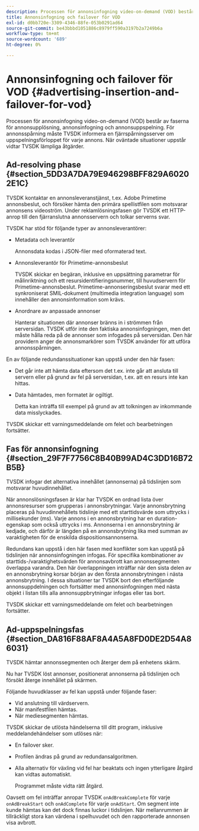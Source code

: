 ```yaml
---
description: Processen för annonsinfogning video-on-demand (VOD) består av faserna för annonsupplösning, annonsinfogning och annonsuppspelning. För annonsspårning måste TVSDK informera en fjärrspårningsserver om uppspelningsförloppet för varje annons. När oväntade situationer uppstår vidtar TVSDK lämpliga åtgärder.
title: Annonsinfogning och failover för VOD
exl-id: d0bb720e-3309-4346-88fe-053b0291ad64
source-git-commit: be43bbbd1051886c8979ff590a3197b2a7249b6a
workflow-type: tm+mt
source-wordcount: '689'
ht-degree: 0%

---
```


# Annonsinfogning och failover för VOD {#advertising-insertion-and-failover-for-vod}

Processen för annonsinfogning video-on-demand (VOD) består av faserna för annonsupplösning, annonsinfogning och annonsuppspelning. För annonsspårning måste TVSDK informera en fjärrspårningsserver om uppspelningsförloppet för varje annons. När oväntade situationer uppstår vidtar TVSDK lämpliga åtgärder.

## Ad-resolving phase {#section_5DD3A7DA79E946298BFF829A60202E1C}

TVSDK kontaktar en annonsleveranstjänst, t.ex. Adobe Primetime annonsbeslut, och försöker hämta den primära spellistfilen som motsvarar annonsens videoström. Under reklamlösningsfasen gör TVSDK ett HTTP-anrop till den fjärranslutna annonsservern och tolkar serverns svar.

TVSDK har stöd för följande typer av annonsleverantörer:

* Metadata och leverantör

   Annonsdata kodas i JSON-filer med oformaterad text.
* Annonsleverantör för Primetime-annonsbeslut

   TVSDK skickar en begäran, inklusive en uppsättning parametrar för målinriktning och ett resursidentifieringsnummer, till huvudservern för Primetime-annonsbeslut. Primetime-annonseringsbeslut svarar med ett synkroniserat SMIL-dokument (multimedia integration language) som innehåller den annonsinformation som krävs.
* Anordnare av anpassade annonser

   Hanterar situationen där annonser bränns in i strömmen från serversidan. TVSDK utför inte den faktiska annonsinfogningen, men det måste hålla reda på de annonser som infogades på serversidan. Den här providern anger de annonsmarkörer som TVSDK använder för att utföra annonsspårningen.

En av följande redundanssituationer kan uppstå under den här fasen:

* Det går inte att hämta data eftersom det t.ex. inte går att ansluta till servern eller på grund av fel på serversidan, t.ex. att en resurs inte kan hittas.
* Data hämtades, men formatet är ogiltigt.

   Detta kan inträffa till exempel på grund av att tolkningen av inkommande data misslyckades.

TVSDK skickar ett varningsmeddelande om felet och bearbetningen fortsätter.

## Fas för annonsinfogning {#section_29F7F7756C8B40B99AD4C3DD16B72B5B}

TVSDK infogar det alternativa innehållet (annonserna) på tidslinjen som motsvarar huvudinnehållet.

När annonslösningsfasen är klar har TVSDK en ordnad lista över annonsresurser som grupperas i annonsbrytningar. Varje annonsbrytning placeras på huvudinnehållets tidslinje med ett starttidsvärde som uttrycks i millisekunder (ms). Varje annons i en annonsbrytning har en duration-egenskap som också uttrycks i ms. Annonserna i en annonsbrytning är kedjade, och därför är längden på en annonsbrytning lika med summan av varaktigheten för de enskilda dispositionsannonserna.

Redundans kan uppstå i den här fasen med konflikter som kan uppstå på tidslinjen när annonsinfogningen infogas. För specifika kombinationer av starttids-/varaktighetsvärden för annonsavbrott kan annonssegmenten överlappa varandra. Den här överlappningen inträffar när den sista delen av en annonsbrytning korsar början av den första annonsbrytningen i nästa annonsbrytning. I dessa situationer tar TVSDK bort den efterföljande annonsuppdelningen och fortsätter med annonsinfogningen med nästa objekt i listan tills alla annonsuppbrytningar infogas eller tas bort.

TVSDK skickar ett varningsmeddelande om felet och bearbetningen fortsätter.

## Ad-uppspelningsfas {#section_DA816F88AF8A4A5A8FD0DE2D54A86031}

TVSDK hämtar annonssegmenten och återger dem på enhetens skärm.

Nu har TVSDK löst annonser, positionerat annonserna på tidslinjen och försökt återge innehållet på skärmen.

Följande huvudklasser av fel kan uppstå under följande faser:

* Vid anslutning till värdservern.
* När manifestfilen hämtas.
* När mediesegmenten hämtas.

TVSDK skickar de utlösta händelserna till ditt program, inklusive meddelandehändelser som utlöses när:

* En failover sker.
* Profilen ändras på grund av redundansalgoritmen.
* Alla alternativ för växling vid fel har beaktats och ingen ytterligare åtgärd kan vidtas automatiskt.

   Programmet måste vidta rätt åtgärd.

Oavsett om fel inträffar anropar TVSDK `onAdBreakComplete` för varje `onAdBreakStart` och `onAdComplete` för varje `onAdStart`. Om segment inte kunde hämtas kan det dock finnas luckor i tidslinjen. När mellanrummen är tillräckligt stora kan värdena i spelhuvudet och den rapporterade annonsen visa avbrott.
